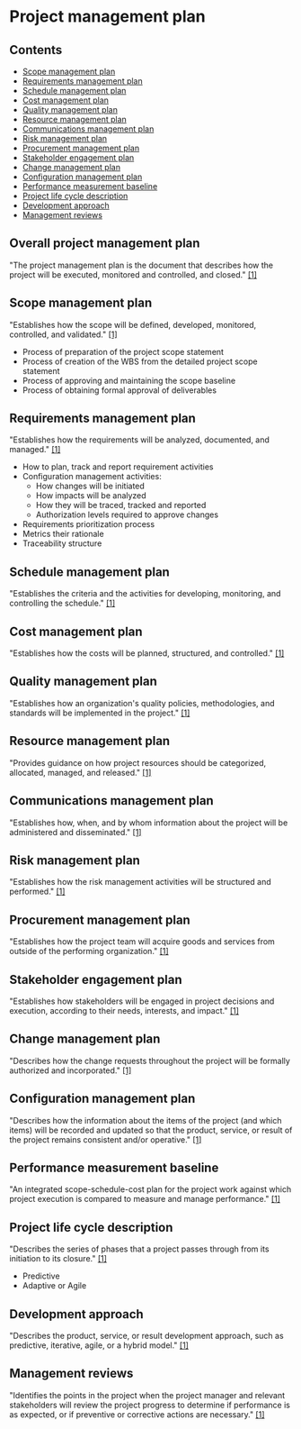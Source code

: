 # Project management plan

## Contents

- [Scope management plan](#scope-management-plan)
- [Requirements management plan](#requirements-management-plan)
- [Schedule management plan](#schedule-management-plan)
- [Cost management plan](#cost-management-plan)
- [Quality management plan](#quality-management-plan)
- [Resource management plan](#resource-management-plan)
- [Communications management plan](#communications-management-plan)
- [Risk management plan](#risk-management-plan)
- [Procurement management plan](#procurement-management-plan)
- [Stakeholder engagement plan](#stakeholder-engagement-plan)
- [Change management plan](#change-management-plan)
- [Configuration management plan](#configuration-management-plan)
- [Performance measurement baseline](#performance-measurement-baseline)
- [Project life cycle description](#project-life-cycle-description)
- [Development approach](#development-approach)
- [Management reviews](#management-reviews)

## Overall project management plan

"The project management plan is the document that describes how the project will
be executed, monitored and controlled, and closed." [[1]](../home.md#references)

## Scope management plan

"Establishes how the scope will be defined, developed, monitored, controlled,
and validated." [[1]](../home.md#references)

- Process of preparation of the project scope statement
- Process of creation of the WBS from the detailed project scope statement
- Process of approving and maintaining the scope baseline
- Process of obtaining formal approval of deliverables

## Requirements management plan

"Establishes how the requirements will be analyzed, documented, and managed."
[[1]](../home.md#references)

- How to plan, track and report requirement activities
- Configuration management activities:
  - How changes will be initiated
  - How impacts will be analyzed
  - How they will be traced, tracked and reported
  - Authorization levels required to approve changes
- Requirements prioritization process
- Metrics their rationale
- Traceability structure

## Schedule management plan

"Establishes the criteria and the activities for developing, monitoring, and
controlling the schedule." [[1]](../home.md#references)

## Cost management plan

"Establishes how the costs will be planned, structured, and controlled."
[[1]](../home.md#references)

## Quality management plan

"Establishes how an organization's quality policies, methodologies, and
standards will be implemented in the project." [[1]](../home.md#references)

## Resource management plan

"Provides guidance on how project resources should be categorized, allocated,
managed, and released." [[1]](../home.md#references)

## Communications management plan

"Establishes how, when, and by whom information about the project will be
administered and disseminated." [[1]](../home.md#references)

## Risk management plan

"Establishes how the risk management activities will be structured and
performed." [[1]](../home.md#references)

## Procurement management plan

"Establishes how the project team will acquire goods and services from outside
of the performing organization." [[1]](../home.md#references)

## Stakeholder engagement plan

"Establishes how stakeholders will be engaged in project decisions and
execution, according to their needs, interests, and impact."
[[1]](../home.md#references)

## Change management plan

"Describes how the change requests throughout the project will be formally
authorized and incorporated." [[1]](../home.md#references)

## Configuration management plan

"Describes how the information about the items of the project (and which items)
will be recorded and updated so that the product, service, or result of the
project remains consistent and/or operative." [[1]](../home.md#references)

## Performance measurement baseline

"An integrated scope-schedule-cost plan for the project work against which
project execution is compared to measure and manage performance."
[[1]](../home.md#references)

## Project life cycle description

"Describes the series of phases that a project passes through from its
initiation to its closure." [[1]](../home.md#references)

- Predictive
- Adaptive or Agile

## Development approach

"Describes the product, service, or result development approach, such as
predictive, iterative, agile, or a hybrid model." [[1]](../home.md#references)

## Management reviews

"Identifies the points in the project when the project manager and relevant
stakeholders will review the project progress to determine if performance is as
expected, or if preventive or corrective actions are necessary."
[[1]](../home.md#references)
